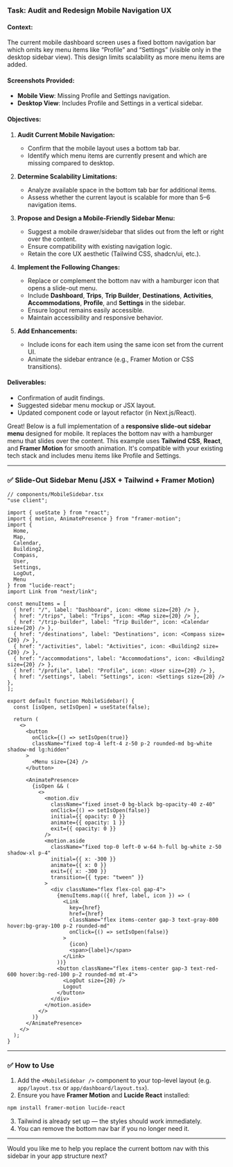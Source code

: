 ### Task: Audit and Redesign Mobile Navigation UX

#### Context:
The current mobile dashboard screen uses a fixed bottom navigation bar which omits key menu items like “Profile” and “Settings” (visible only in the desktop sidebar view). This design limits scalability as more menu items are added.

#### Screenshots Provided:
- **Mobile View**: Missing Profile and Settings navigation.
- **Desktop View**: Includes Profile and Settings in a vertical sidebar.

#### Objectives:
1. **Audit Current Mobile Navigation:**
   - Confirm that the mobile layout uses a bottom tab bar.
   - Identify which menu items are currently present and which are missing compared to desktop.

2. **Determine Scalability Limitations:**
   - Analyze available space in the bottom tab bar for additional items.
   - Assess whether the current layout is scalable for more than 5–6 navigation items.

3. **Propose and Design a Mobile-Friendly Sidebar Menu:**
   - Suggest a mobile drawer/sidebar that slides out from the left or right over the content.
   - Ensure compatibility with existing navigation logic.
   - Retain the core UX aesthetic (Tailwind CSS, shadcn/ui, etc.).

4. **Implement the Following Changes:**
   - Replace or complement the bottom nav with a hamburger icon that opens a slide-out menu.
   - Include **Dashboard**, **Trips**, **Trip Builder**, **Destinations**, **Activities**, **Accommodations**, **Profile**, and **Settings** in the sidebar.
   - Ensure logout remains easily accessible.
   - Maintain accessibility and responsive behavior.

5. **Add Enhancements:**
   - Include icons for each item using the same icon set from the current UI.
   - Animate the sidebar entrance (e.g., Framer Motion or CSS transitions).

#### Deliverables:
- Confirmation of audit findings.
- Suggested sidebar menu mockup or JSX layout.
- Updated component code or layout refactor (in Next.js/React).


Great! Below is a full implementation of a **responsive slide-out sidebar menu** designed for mobile. It replaces the bottom nav with a hamburger menu that slides over the content. This example uses **Tailwind CSS**, **React**, and **Framer Motion** for smooth animation. It's compatible with your existing tech stack and includes menu items like Profile and Settings.

---

### ✅ Slide-Out Sidebar Menu (JSX + Tailwind + Framer Motion)

```tsx
// components/MobileSidebar.tsx
"use client";

import { useState } from "react";
import { motion, AnimatePresence } from "framer-motion";
import {
  Home,
  Map,
  Calendar,
  Building2,
  Compass,
  User,
  Settings,
  LogOut,
  Menu
} from "lucide-react";
import Link from "next/link";

const menuItems = [
  { href: "/", label: "Dashboard", icon: <Home size={20} /> },
  { href: "/trips", label: "Trips", icon: <Map size={20} /> },
  { href: "/trip-builder", label: "Trip Builder", icon: <Calendar size={20} /> },
  { href: "/destinations", label: "Destinations", icon: <Compass size={20} /> },
  { href: "/activities", label: "Activities", icon: <Building2 size={20} /> },
  { href: "/accommodations", label: "Accommodations", icon: <Building2 size={20} /> },
  { href: "/profile", label: "Profile", icon: <User size={20} /> },
  { href: "/settings", label: "Settings", icon: <Settings size={20} /> },
];

export default function MobileSidebar() {
  const [isOpen, setIsOpen] = useState(false);

  return (
    <>
      <button
        onClick={() => setIsOpen(true)}
        className="fixed top-4 left-4 z-50 p-2 rounded-md bg-white shadow-md lg:hidden"
      >
        <Menu size={24} />
      </button>

      <AnimatePresence>
        {isOpen && (
          <>
            <motion.div
              className="fixed inset-0 bg-black bg-opacity-40 z-40"
              onClick={() => setIsOpen(false)}
              initial={{ opacity: 0 }}
              animate={{ opacity: 1 }}
              exit={{ opacity: 0 }}
            />
            <motion.aside
              className="fixed top-0 left-0 w-64 h-full bg-white z-50 shadow-xl p-4"
              initial={{ x: -300 }}
              animate={{ x: 0 }}
              exit={{ x: -300 }}
              transition={{ type: "tween" }}
            >
              <div className="flex flex-col gap-4">
                {menuItems.map(({ href, label, icon }) => (
                  <Link
                    key={href}
                    href={href}
                    className="flex items-center gap-3 text-gray-800 hover:bg-gray-100 p-2 rounded-md"
                    onClick={() => setIsOpen(false)}
                  >
                    {icon}
                    <span>{label}</span>
                  </Link>
                ))}
                <button className="flex items-center gap-3 text-red-600 hover:bg-red-100 p-2 rounded-md mt-4">
                  <LogOut size={20} />
                  Logout
                </button>
              </div>
            </motion.aside>
          </>
        )}
      </AnimatePresence>
    </>
  );
}
```

---

### ✅ How to Use

1. Add the `<MobileSidebar />` component to your top-level layout (e.g. `app/layout.tsx` or `app/dashboard/layout.tsx`).
2. Ensure you have **Framer Motion** and **Lucide React** installed:

```bash
npm install framer-motion lucide-react
```

3. Tailwind is already set up — the styles should work immediately.
4. You can remove the bottom nav bar if you no longer need it.

---

Would you like me to help you replace the current bottom nav with this sidebar in your app structure next?
